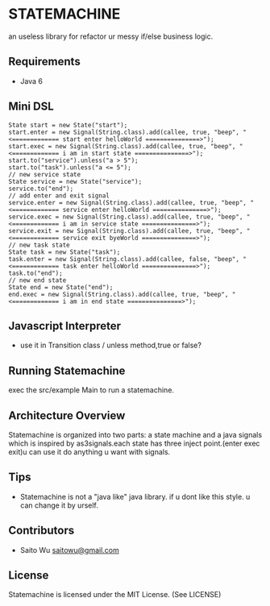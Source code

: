 STATEMACHINE
============

an useless library for refactor ur messy if/else business logic.

Requirements
------------

 * Java 6

Mini DSL
--------

    State start = new State("start");
    start.enter = new Signal(String.class).add(callee, true, "beep", "<============= start enter helloWorld ===============>");
    start.exec = new Signal(String.class).add(callee, true, "beep", "<============= i am in start state ===============>");
    start.to("service").unless("a > 5");
    start.to("task").unless("a <= 5");
    // new service state
    State service = new State("service");
    service.to("end");
    // add enter and exit signal
    service.enter = new Signal(String.class).add(callee, true, "beep", "<============= service enter helloWorld ===============>");
    service.exec = new Signal(String.class).add(callee, true, "beep", "<============= i am in service state ===============>");
    service.exit = new Signal(String.class).add(callee, true, "beep", "<============= service exit byeWorld ===============>");
    // new task state
    State task = new State("task");
    task.enter = new Signal(String.class).add(callee, false, "beep", "<============= task enter helloWorld ===============>");
    task.to("end");
    // new end state
    State end = new State("end");
    end.exec = new Signal(String.class).add(callee, true, "beep", "<============= i am in end state ===============>");

Javascript Interpreter
----------------------

 * use it in Transition class / unless method,true or false?

Running Statemachine
--------------------

 exec the src/example Main to run a statemachine.

Architecture Overview
---------------------

Statemachine is organized into two parts: a state machine and a java signals which is inspired by as3signals.each state has three inject point.(enter exec exit)u can use it do anything u want with signals.

Tips
----

 * Statemachine is not a "java like" java library. if u dont like this style. u can change it by urself.

Contributors
------------

 * Saito Wu <saitowu@gmail.com>

License
-------

Statemachine is licensed under the MIT License. (See LICENSE)
